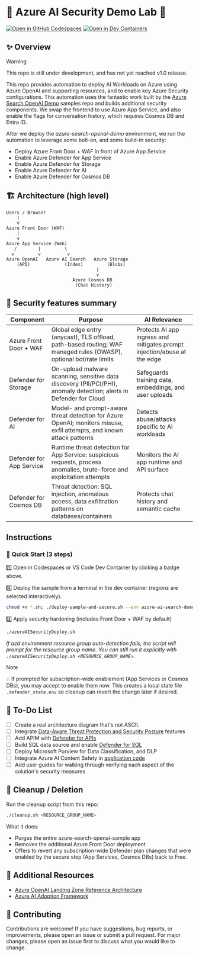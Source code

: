 # 🤖 Azure AI Security Demo Lab 🔐

[![Open in GitHub Codespaces](https://img.shields.io/static/v1?style=for-the-badge&label=GitHub+Codespaces&message=Open&color=brightgreen&logo=github)](https://github.com/codespaces/new?hide_repo_select=true&ref=main&repo=matthansen0%2Fazure-ai-security-demo-lab&machine=standardLinux32gb&devcontainer_path=.devcontainer%2Fdevcontainer.json&location=WestUs2)
[![Open in Dev Containers](https://img.shields.io/static/v1?style=for-the-badge&label=Dev%20Containers&message=Open&color=blue&logo=visualstudiocode)](https://vscode.dev/redirect?url=vscode://ms-vscode-remote.remote-containers/cloneInVolume?url=https%3A%2F%2Fgithub.com%2Fmatthansen0%2Fazure-ai-security-demo-lab)

## ✨ Overview

> [!WARNING]  
> This repo is still under development, and has not yet reached v1.0 release.

This repo provides automation to deploy AI Workloads on Azure using Azure OpenAI and supporting resources, and to enable key Azure Security configurations. This automation uses the fantastic work built by the [Azure Search OpenAI Demo](https://github.com/Azure-Samples/azure-search-openai-demo) samples repo and builds additional security components. We swap the frontend to use Azure App Service, and also enable the flags for conversation history, which requires Cosmos DB and Entra ID.

After we deploy the *azure-search-openai-demo* environment, we run the automation to leverage some bolt-on, and some build-in security:

- Deploy Azure Front Door + WAF in front of Azure App Service
- Enable Azure Defender for App Service
- Enable Azure Defender for Storage
- Enable Azure Defender for AI
- Enable Azure Defender for Cosmos DB

## 🏗️ Architecture (high level)

```text
Users / Browser
	|
	v
Azure Front Door (WAF)
	|
	v
Azure App Service (Web)
   /        |         \
  v         v          v
Azure OpenAI   Azure AI Search   Azure Storage
	(API)             (Index)         (Blobs)
								  |
								  v
						 Azure Cosmos DB
						  (Chat History)
```

## 🔐 Security features summary

| Component | Purpose | AI Relevance |
|---|---|---|
| Azure Front Door + WAF | Global edge entry (anycast), TLS offload, path-based routing; WAF managed rules (OWASP), optional bot/rate limits | Protects AI app ingress and mitigates prompt injection/abuse at the edge |
| Defender for Storage | On-upload malware scanning, sensitive data discovery (PII/PCI/PHI), anomaly detection; alerts in Defender for Cloud | Safeguards training data, embeddings, and user uploads |
| Defender for AI | Model- and prompt-aware threat detection for Azure OpenAI; monitors misuse, exfil attempts, and known attack patterns | Detects abuse/attacks specific to AI workloads |
| Defender for App Service | Runtime threat detection for App Service: suspicious requests, process anomalies, brute-force and exploitation attempts | Monitors the AI app runtime and API surface |
| Defender for Cosmos DB | Threat detection: SQL injection, anomalous access, data exfiltration patterns on databases/containers | Protects chat history and semantic cache |

## Instructions

### 🚀 Quick Start (3 steps)

1️⃣ Open in Codespaces or VS Code Dev Container by clicking a badge above.

2️⃣ Deploy the sample from a terminal in the dev container (regions are selected interactively).

```bash
chmod +x *.sh; ./deploy-sample-and-secure.sh --env azure-ai-search-demo
```

3️⃣ Apply security hardening (includes Front Door + WAF by default)

```bash
./azureAISecurityDeploy.sh
 ```

*If azd environment resource group auto-detection fails, the script will prompt for the resource group name. You can still run it explicitly with `./azureAISecurityDeploy.sh <RESOURCE_GROUP_NAME>`.*


> [!NOTE]  
> 💡 If prompted for subscription-wide enablement (App Services or Cosmos DBs), you may accept to enable them now. This creates a local state file `.defender_state.env` so cleanup can revert the change later if desired.

## 📝 To-Do List
 
- [ ] Create a real architecture diagram that's not ASCII.
- [ ] Integrate [Data-Aware Threat Protection and Security Posture](https://learn.microsoft.com/azure/defender-for-cloud/concept-data-aware-security) features
- [ ] Add APIM with [Defender for APIs](https://learn.microsoft.com/azure/defender-for-cloud/defender-for-apis-introduction)
- [ ] Build SQL data source and enable [Defender for SQL](https://learn.microsoft.com/azure/defender-for-cloud/defender-for-sql-introduction)
- [ ] Deploy Microsoft Purview for Data Classification, and DLP
- [ ] Integrate Azure AI Content Safety in [application code](https://learn.microsoft.com/azure/ai-services/content-safety/overview)
- [ ] Add user guides for walking through verifying each aspect of the solution's security measures

## 🧹 Cleanup / Deletion

Run the cleanup script from this repo:

```bash
./cleanup.sh <RESOURCE_GROUP_NAME>
```

What it does:

- Purges the entire azure-search-openai-sample app
- Removes the additional Azure Front Door deployment
- Offers to revert any subscription-wide Defender plan changes that were enabled by the secure step (App Services, Cosmos DBs) back to Free.

## 📖 Additional Resources

- [Azure OpenAI Landing Zone Reference Architecture](https://techcommunity.microsoft.com/blog/azurearchitectureblog/azure-openai-landing-zone-reference-architecture/3882102)
- [Azure AI Adoption Framework](https://learn.microsoft.com/azure/cloud-adoption-framework/scenarios/ai/)

## 🤝 Contributing

Contributions are welcome! If you have suggestions, bug reports, or improvements, please open an issue or submit a pull request. For major changes, please open an issue first to discuss what you would like to change.